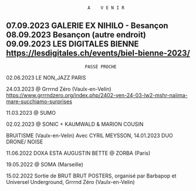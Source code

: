                                    A    V E N I R
07.09.2023  GALERIE EX NIHILO - Besançon
08.09.2023  Besançon (autre endroit)
09.09.2023 LES DIGITALES BIENNE
https://lesdigitales.ch/events/biel-bienne-2023/
------------------------------------------------
                                  PASSÉ PROCHE
                                  
02.06.2023  LE NON_JAZZ PARIS

24.03.2023 @ Grrrnd Zéro (Vaulx-en-Velin)
https://www.grrrndzero.org/index.php/2402-ven-24-03-lw2-mshr-naiima-mare-succhiamo-surprises

11.03.2023 @ SUMO

02.02.2023 @ SONIC + KAUMWALD & MARION COUSIN

BRUITISME (Vaulx-en-Velin)
Avec CYRIL MEYSSON, 14.01.2023
DUO DRONE/ NOISE 

11.06.2022  DOXA ESTA
AUGUSTIN BETTE @ ZORBA (Paris)

19.05.2022 @ SOMA  (Marseille)

15.02.2022 Sortie de BRUT BRUT POSTERS, organisé par Barbapop et Universel Underground, Grrrnd Zéro (Vaulx-en-Velin)

